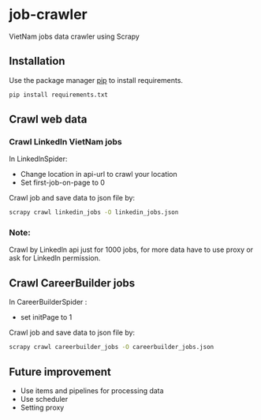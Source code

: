 # job-crawler
VietNam jobs data crawler using Scrapy

## Installation
Use the package manager [pip](https://pip.pypa.io/en/stable/) to install requirements.
```bash
pip install requirements.txt
```

## Crawl web data

### Crawl Linkedln VietNam jobs

In LinkedlnSpider:
- Change location in api-url to crawl your location
- Set first-job-on-page to 0

Crawl job and save data to json file by:
```bash
scrapy crawl linkedin_jobs -O linkedin_jobs.json
```
### Note: 
Crawl by Linkedln api just for 1000 jobs, for more data have to use proxy or ask for Linkedln permission.

## Crawl CareerBuilder jobs

In CareerBuilderSpider :
- set initPage to 1

Crawl job and save data to json file by:
```bash
scrapy crawl careerbuilder_jobs -O careerbuilder_jobs.json
```

## Future improvement
- Use items and pipelines for processing data
- Use scheduler
- Setting proxy